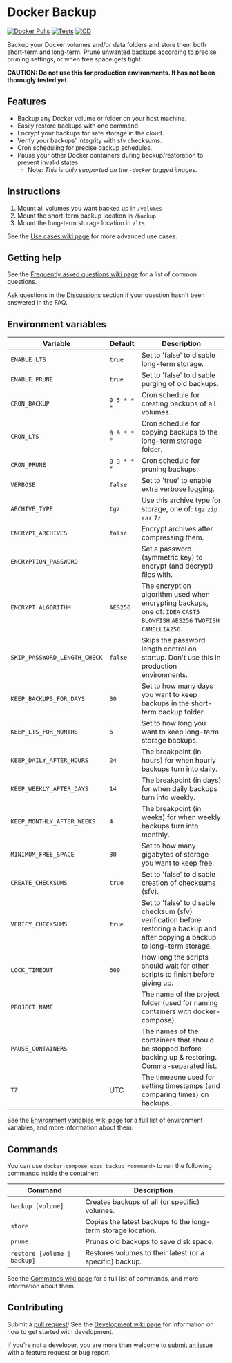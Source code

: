 # Docker Backup

[![Docker Pulls](https://img.shields.io/docker/pulls/niclaslindstedt/docker-backup)](https://hub.docker.com/r/niclaslindstedt/docker-backup)
[![Tests](https://github.com/niclaslindstedt/docker-backup/actions/workflows/test.yml/badge.svg)](https://github.com/niclaslindstedt/docker-backup/actions/workflows/test.yml)
[![CD](https://github.com/niclaslindstedt/docker-backup/actions/workflows/cd.yml/badge.svg)](https://github.com/niclaslindstedt/docker-backup/actions/workflows/cd.yml)

Backup your Docker volumes and/or data folders and store them both short-term and long-term. Prune unwanted backups according to precise pruning settings, or when free space gets tight.

**CAUTION: Do not use this for production environments. It has not been thorougly tested yet.**

## Features

- Backup any Docker volume or folder on your host machine.
- Easily restore backups with one command.
- Encrypt your backups for safe storage in the cloud.
- Verify your backups' integrity with sfv checksums.
- Cron scheduling for precise backup schedules.
- Pause your other Docker containers during backup/restoration to prevent invalid states
  - Note: _This is only supported on the `-docker` tagged images._

## Instructions

1. Mount all volumes you want backed up in `/volumes`
2. Mount the short-term backup location in `/backup`
3. Mount the long-term storage location in `/lts`

See the [Use cases wiki page](https://github.com/niclaslindstedt/docker-backup/wiki/Use-cases) for more advanced use cases.

## Getting help

See the [Frequently asked questions wiki page](https://github.com/niclaslindstedt/docker-backup/wiki/Frequently-asked-questions) for a list of common questions.

Ask questions in the [Discussions](https://github.com/niclaslindstedt/docker-backup/discussions) section if your question hasn't been answered in the FAQ.

## Environment variables

| Variable                     | Default     | Description                                                                                                                      |
| ---------------------------- | ----------- | -------------------------------------------------------------------------------------------------------------------------------- |
| `ENABLE_LTS`                 | `true`      | Set to 'false' to disable long-term storage.                                                                                     |
| `ENABLE_PRUNE`               | `true`      | Set to 'false' to disable purging of old backups.                                                                                |
| `CRON_BACKUP`                | `0 5 * * *` | Cron schedule for creating backups of all volumes.                                                                               |
| `CRON_LTS`                   | `0 9 * * *` | Cron schedule for copying backups to the long-term storage folder.                                                               |
| `CRON_PRUNE`                 | `0 3 * * *` | Cron schedule for pruning backups.                                                                                               |
| `VERBOSE`                    | `false`     | Set to 'true' to enable extra verbose logging.                                                                                   |
| `ARCHIVE_TYPE`               | `tgz`       | Use this archive type for storage, one of: `tgz` `zip` `rar` `7z`                                                                |
| `ENCRYPT_ARCHIVES`           | `false`     | Encrypt archives after compressing them.                                                                                         |
| `ENCRYPTION_PASSWORD`        |             | Set a password (symmetric key) to encrypt (and decrypt) files with.                                                              |
| `ENCRYPT_ALGORITHM`          | `AES256`    | The encryption algorithm used when encrypting backups, one of: `IDEA` `CAST5` `BLOWFISH` `AES256` `TWOFISH` `CAMELLIA256`.       |
| `SKIP_PASSWORD_LENGTH_CHECK` | `false`     | Skips the password length control on startup. Don't use this in production environments.                                         |
| `KEEP_BACKUPS_FOR_DAYS`      | `30`        | Set to how many days you want to keep backups in the short-term backup folder.                                                   |
| `KEEP_LTS_FOR_MONTHS`        | `6`         | Set to how long you want to keep long-term storage backups.                                                                      |
| `KEEP_DAILY_AFTER_HOURS`     | `24`        | The breakpoint (in hours) for when hourly backups turn into daily.                                                               |
| `KEEP_WEEKLY_AFTER_DAYS`     | `14`        | The breakpoint (in days) for when daily backups turn into weekly.                                                                |
| `KEEP_MONTHLY_AFTER_WEEKS`   | `4`         | The breakpoint (in weeks) for when weekly backups turn into monthly.                                                             |
| `MINIMUM_FREE_SPACE`         | `30`        | Set to how many gigabytes of storage you want to keep free.                                                                      |
| `CREATE_CHECKSUMS`           | `true`      | Set to 'false' to disable creation of checksums (sfv).                                                                           |
| `VERIFY_CHECKSUMS`           | `true`      | Set to 'false' to disable checksum (sfv) verification before restoring a backup and after copying a backup to long-term storage. |
| `LOCK_TIMEOUT`               | `600`       | How long the scripts should wait for other scripts to finish before giving up.                                                   |
| `PROJECT_NAME`               |             | The name of the project folder (used for naming containers with docker-compose).                                                 |
| `PAUSE_CONTAINERS`           |             | The names of the containers that should be stopped before backing up & restoring. Comma-separated list.                          |
| `TZ`                         | UTC         | The timezone used for setting timestamps (and comparing times) on backups.                                                       |

See the [Environment variables wiki page](https://github.com/niclaslindstedt/docker-backup/wiki/Environment-variables) for a full list of environment variables, and more information about them.

## Commands

You can use `docker-compose exec backup <command>` to run the following commands inside the container:

| Command                      | Description                                                  |
| ---------------------------- | ------------------------------------------------------------ |
| `backup [volume]`            | Creates backups of all (or specific) volumes.                |
| `store`                      | Copies the latest backups to the long-term storage location. |
| `prune`                      | Prunes old backups to save disk space.                       |
| `restore [volume \| backup]` | Restores volumes to their latest (or a specific) backup.     |

See the [Commands wiki page](https://github.com/niclaslindstedt/docker-backup/wiki/Commands) for a full list of commands, and more information about them.

## Contributing

Submit a [pull request](https://github.com/niclaslindstedt/docker-backup/pulls)! See the [Development wiki page](https://github.com/niclaslindstedt/docker-backup/wiki/Development) for information on how to get started with development.

If you're not a developer, you are more than welcome to [submit an issue](https://github.com/niclaslindstedt/docker-backup/issues/new) with a feature request or bug report.

